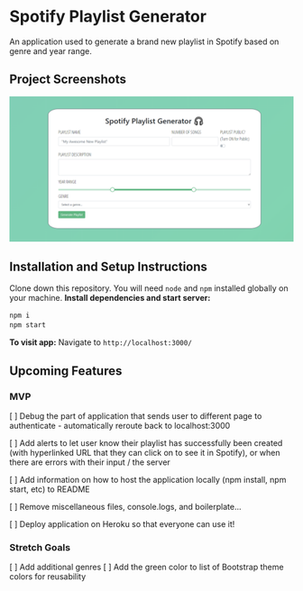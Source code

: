 # Spotify Playlist Generator

An application used to generate a brand new playlist in Spotify based on genre
and year range.

## Project Screenshots

![Project screenshot 1](./src/assets/ProjectScreenshot1.png)

## Installation and Setup Instructions

Clone down this repository. You will need `node` and `npm` installed globally on
your machine. **Install dependencies and start server:**

```sh
npm i
npm start
```

**To visit app:** Navigate to `http://localhost:3000/`

## Upcoming Features

### MVP

[ ] Debug the part of application that sends user to different page to
authenticate - automatically reroute back to localhost:3000

[ ] Add alerts to let user know their playlist has successfully been created
(with hyperlinked URL that they can click on to see it in Spotify), or when
there are errors with their input / the server

[ ] Add information on how to host the application locally (npm install, npm
start, etc) to README

[ ] Remove miscellaneous files, console.logs, and boilerplate...

[ ] Deploy application on Heroku so that everyone can use it!

### Stretch Goals

[ ] Add additional genres [ ] Add the green color to list of Bootstrap theme
colors for reusability
